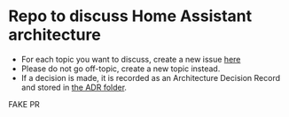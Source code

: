 # Repo to discuss Home Assistant architecture

- For each topic you want to discuss, create a new issue [here](https://github.com/home-assistant/architecture/issues/new)
- Please do not go off-topic, create a new topic instead.
- If a decision is made, it is recorded as an Architecture Decision Record and stored in [the ADR folder](https://github.com/home-assistant/architecture/blob/master/adr/).

FAKE PR
